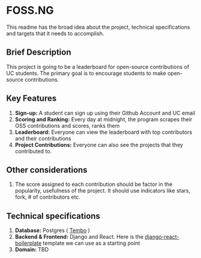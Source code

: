 # FOSS.NG
This readme has the broad idea about the project, technical specifications and targets that it needs to accomplish.

## Brief Description
This project is going to be a leaderboard for open-source contributions of UC students. The primary goal is to encourage students to make open-source contributions.

## Key Features
1. **Sign-up:** A student can sign up using their Github Account and UC email
2. **Scoring and Ranking:** Every day at midnight, the program scrapes their OSS contributions and scores, ranks them
3. **Leaderboard:** Everyone can view the leaderboard with top contributors and their contributions
4. **Project Contributions:** Everyone can also see the projects that they contributed to.

## Other considerations
1. The score assigned to each contribution should be factor in the popularity, usefulness of the project. It should use indicators like stars, fork, # of contributors etc.

## Technical specifications
1. **Database:** Postgres ( [Tembo](https://tembo.io/) ) 
2. **Backend & Frontend:**  Django and React. Here is the [django-react-boilerplate](https://github.com/vintasoftware/django-react-boilerplate) template we can use as a starting point
3. **Domain:** TBD
